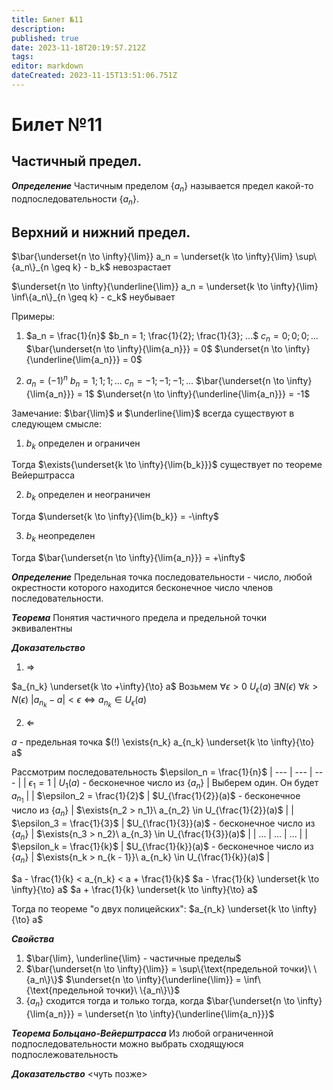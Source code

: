 ```yaml
---
title: Билет №11
description: 
published: true
date: 2023-11-18T20:19:57.212Z
tags: 
editor: markdown
dateCreated: 2023-11-15T13:51:06.751Z
---
```


# Билет №11

## Частичный предел. 
***Определение***
Частичным пределом $\{a_n\}$ называется предел какой-то подпоследовательности $\{a_n\}$.

## Верхний и нижний предел. 
$\bar{\underset{n \to \infty}{\lim}} a_n = \underset{k \to \infty}{\lim} \sup\{a_n\}_{n \geq k} - b_k$ невозрастает

$\underset{n \to \infty}{\underline{\lim}} a_n = \underset{k \to \infty}{\lim} \inf\{a_n\}_{n \geq k} - c_k$ неубывает

Примеры:
1) $a_n = \frac{1}{n}$
$b_n = 1; \frac{1}{2}; \frac{1}{3}; ...$
$c_n = 0; 0; 0; ...$
$\bar{\underset{n \to \infty}{\lim{a_n}}} = 0$
$\underset{n \to \infty}{\underline{\lim{a_n}}} = 0$

2) $a_n = (-1)^n$
$b_n = 1; 1; 1; ...$
$c_n = -1; -1; -1; ...$
$\bar{\underset{n \to \infty}{\lim{a_n}}} = 1$
$\underset{n \to \infty}{\underline{\lim{a_n}}} = -1$

Замечание:
$\bar{\lim}$ и $\underline{\lim}$ всегда существуют в следующем смысле:
1) $b_k$ определен и ограничен

Тогда $\exists{\underset{k \to \infty}{\lim{b_k}}}$ существует по теореме Вейерштрасса

2) $b_k$ определен и неограничен

Тогда $\underset{k \to \infty}{\lim{b_k}} = -\infty$

3) $b_k$ неопределен

Тогда $\bar{\underset{n \to \infty}{\lim{a_n}}} = +\infty$

***Определение***
Предельная точка последовательности - число, любой окрестности которого находится бесконечное число членов последовательности.

***Теорема***
Понятия частичного предела и предельной точки эквивалентны

***Доказательство***
1) $\Rightarrow$

$a_{n_k} \underset{k \to +\infty}{\to} a$
Возьмем $\forall{\epsilon > 0}\ U_\epsilon(a)$
$\exists{N(\epsilon)}\ \forall{k > N(\epsilon)}\ |a_{n_k} - a| < \epsilon \Leftrightarrow a_{n_k} \in U_\epsilon(a)$

2) $\Leftarrow$

$a$ - предельная точка
$(!) \exists{n_k} a_{n_k} \underset{k \to \infty}{\to} a$

Рассмотрим последовательность $\epsilon_n = \frac{1}{n}$
| --- | --- | --- |
| $\epsilon_1 = 1$ | $U_1(a)$ - бесконечное число из $\{a_n\}$ | Выберем один. Он будет $a_{n_1}$ |
| $\epsilon_2 = \frac{1}{2}$ | $U_{\frac{1}{2}}(a)$ - бесконечное число из $\{a_n\}$ | $\exists{n_2 > n_1}\ a_{n_2} \in U_{\frac{1}{2}}(a)$ |
| $\epsilon_3 = \frac{1}{3}$ | $U_{\frac{1}{3}}(a)$ - бесконечное число из $\{a_n\}$ | $\exists{n_3 > n_2}\ a_{n_3} \in U_{\frac{1}{3}}(a)$ |
| ... | ... | ... |
| $\epsilon_k = \frac{1}{k}$ | $U_{\frac{1}{k}}(a)$ - бесконечное число из $\{a_n\}$ | $\exists{n_k > n_{k - 1}}\ a_{n_k} \in U_{\frac{1}{k}}(a)$ |

$a - \frac{1}{k} < a_{n_k} < a + \frac{1}{k}$
$a - \frac{1}{k} \underset{k \to \infty}{\to} a$
$a + \frac{1}{k} \underset{k \to \infty}{\to} a$

Тогда по теореме "о двух полицейских":
$a_{n_k} \underset{k \to \infty}{\to} a$

***Свойства***
1) $\bar{\lim}, \underline{\lim} - частичные пределы$
2) $\bar{\underset{n \to \infty}{\lim}} = \sup\{\text{предельной точки}\ \{a_n\}\}$
$\underset{n \to \infty}{\underline{\lim}} = \inf\{\text{предельной точки}\ \{a_n\}\}$
3) $\{a_n\}$ сходится тогда и только тогда, когда $\bar{\underset{n \to \infty}{\lim{a_n}}} = \underset{n \to \infty}{\underline{\lim{a_n}}}$

***Теорема Больцано-Вейерштрасса***
Из любой ограниченной подпоследовательности можно выбрать сходящуюся подпослежовательность

***Доказательство***
<чуть позже>